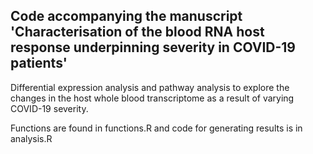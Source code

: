 ## Code accompanying the manuscript 'Characterisation of the blood RNA host response underpinning severity in COVID-19 patients'


Differential expression analysis and pathway analysis to explore the changes in the host whole blood transcriptome as a result of varying COVID-19 severity.

Functions are found in functions.R and code for generating results is in analysis.R


